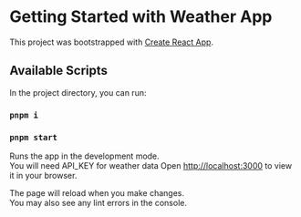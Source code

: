 # Getting Started with Weather App

This project was bootstrapped with [Create React App](https://github.com/facebook/create-react-app).

## Available Scripts

In the project directory, you can run:
### `pnpm i`

### `pnpm start`

Runs the app in the development mode.\
You will need API_KEY for weather data
Open [http://localhost:3000](http://localhost:3000) to view it in your browser.

The page will reload when you make changes.\
You may also see any lint errors in the console.

